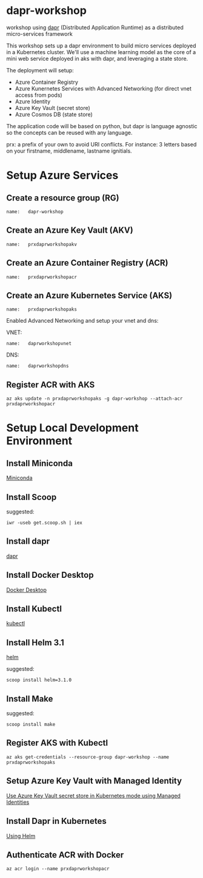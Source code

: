 # dapr-workshop

workshop using [dapr](https://dapr.io) (Distributed Application Runtime) as a distributed micro-services framework

This workshop sets up a dapr environment to build micro services deployed in a Kubernetes cluster. We'll use a machine learning model as the core of a mini web service deployed in aks with dapr, and leveraging a state store.

The deployment will setup:
- Azure Container Registry
- Azure Kunernetes Services with Advanced Networking (for direct vnet access from pods)
- Azure Identity
- Azure Key Vault (secret store)
- Azure Cosmos DB (state store)

The application code will be based on python, but dapr is language agnostic so the concepts can be reused with any language.

prx: a prefix of your own to avoid URI conflicts. For instance: 3 letters based on your firstname, middlename, lastname ignitials.

# Setup Azure Services

## Create a resource group (RG)

    name:   dapr-workshop

## Create an Azure Key Vault (AKV)

    name:   prxdaprworkshopakv

## Create an Azure Container Registry (ACR)

    name:   prxdaprworkshopacr

## Create an Azure Kubernetes Service (AKS)

    name:   prxdaprworkshopaks

Enabled Advanced Networking and setup your vnet and dns:

VNET:

    name:   daprworkshopvnet

DNS:

    name:   daprworkshopdns

## Register ACR with AKS

    az aks update -n prxdaprworkshopaks -g dapr-workshop --attach-acr prxdaprworkshopacr

# Setup Local Development Environment

## Install Miniconda

[Miniconda](https://docs.conda.io/en/latest/miniconda.html)

## Install Scoop

suggested:

    iwr -useb get.scoop.sh | iex

## Install dapr

[dapr](https://dapr.io/)

## Install Docker Desktop

[Docker Desktop](https://www.docker.com/products/docker-desktops)

## Install Kubectl

[kubectl](https://kubernetes.io/docs/tasks/tools/install-kubectl/)

## Install Helm 3.1

[helm](https://helm.sh/docs/intro/install/)

suggested:

    scoop install helm=3.1.0

## Install Make

suggested:

    scoop install make

## Register AKS with Kubectl

    az aks get-credentials --resource-group dapr-workshop --name prxdaprworkshopaks

## Setup Azure Key Vault with Managed Identity

[Use Azure Key Vault secret store in Kubernetes mode using Managed Identities](https://github.com/dapr/docs/blob/master/howto/setup-secret-store/azure-keyvault-managed-identity.md)

## Install Dapr in Kubernetes

[Using Helm](https://github.com/dapr/docs/blob/master/getting-started/environment-setup.md#using-helm-advanced)

## Authenticate ACR with Docker

    az acr login --name prxdaprworkshopacr